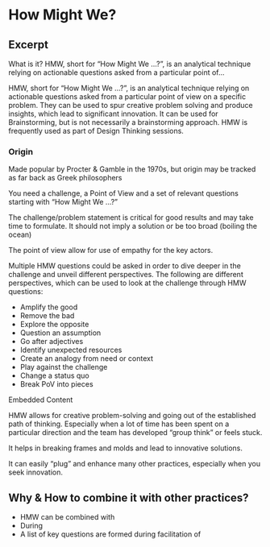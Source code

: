 # How Might We?

## Excerpt

What is it? HMW, short for “How Might We …?”, is an analytical technique relying on actionable questions asked from a particular point of…

HMW, short for “How Might We …?”, is an analytical technique relying on actionable questions asked from a particular point of view on a specific problem. They can be used to spur creative problem solving and produce insights, which lead to significant innovation. It can be used for Brainstorming, but is not necessarily a brainstorming approach. HMW is frequently used as part of Design Thinking sessions.

### Origin

Made popular by Procter &amp; Gamble in the 1970s, but origin may be tracked as far back as Greek philosophers

You need a challenge, a Point of View and a set of relevant questions starting with “How Might We …?”

 The challenge/problem statement is critical for good results and may take time to formulate. It should not imply a solution or be too broad (boiling the ocean)

 The point of view allow for use of empathy for the key actors.

 Multiple HMW questions could be asked in order to dive deeper in the challenge and unveil different perspectives. The following are different perspectives, which can be used to look at the challenge through HMW questions:

- Amplify the good
- Remove the bad
- Explore the opposite
- Question an assumption
- Go after adjectives
- Identify unexpected resources
- Create an analogy from need or context
- Play against the challenge
- Change a status quo
- Break PoV into pieces

<!-- 🖼️❌ Image not available. Please use `PdfPipelineOptions(generate_picture_images=True)` -->

Embedded Content

HMW allows for creative problem-solving and going out of the established path of thinking. Especially when a lot of time has been spent on a particular direction and the team has developed “group think” or feels stuck.

It helps in breaking frames and molds and lead to innovative solutions.

It can easily “plug” and enhance many other practices, especially when you seek innovation.

## Why &amp; How to combine it with other practices?

- HMW can be combined with
- During
- A list of key questions are formed during facilitation of
